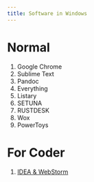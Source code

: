 ```yaml
---
title: Software in Windows
---
```

# Normal
1. Google Chrome
2. Sublime Text
3. Pandoc
4. Everything
5. Listary
6. SETUNA
7. RUSTDESK
8. Wox
9. PowerToys

# For Coder
1. [IDEA & WebStorm](../../Package-Details/IDEA&WebStorm.md)